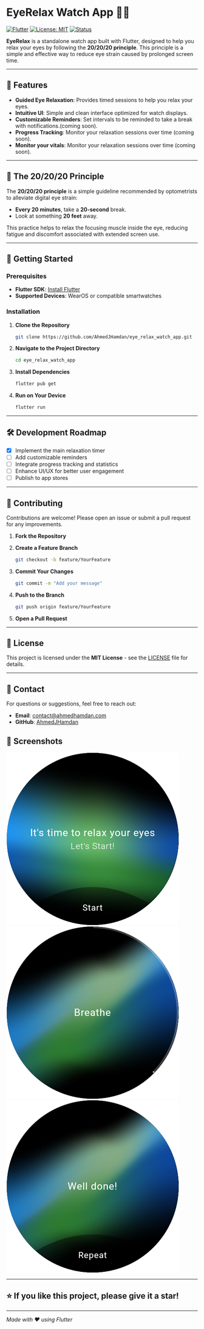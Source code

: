 # EyeRelax Watch App 📱👀

[![Flutter](https://img.shields.io/badge/Flutter-3.0-blue.svg)](https://flutter.dev/)
[![License: MIT](https://img.shields.io/badge/License-MIT-yellow.svg)](https://opensource.org/licenses/MIT)
[![Status](https://img.shields.io/badge/Status-Work%20in%20Progress-orange.svg)](#)

**EyeRelax** is a standalone watch app built with Flutter, designed to help you relax your eyes by following the **20/20/20 principle**. This principle is a simple and effective way to reduce eye strain caused by prolonged screen time.

---

## 🌟 Features

- **Guided Eye Relaxation**: Provides timed sessions to help you relax your eyes.
- **Intuitive UI**: Simple and clean interface optimized for watch displays.
- **Customizable Reminders**: Set intervals to be reminded to take a break with notifications.(coming soon).
- **Progress Tracking**: Monitor your relaxation sessions over time (coming soon).
- **Monitor your vitals**: Monitor your relaxation sessions over time (coming soon).


---

## 📖 The 20/20/20 Principle

The **20/20/20 principle** is a simple guideline recommended by optometrists to alleviate digital eye strain:

- **Every 20 minutes**, take a **20-second** break.
- Look at something **20 feet** away.

This practice helps to relax the focusing muscle inside the eye, reducing fatigue and discomfort associated with extended screen use.

---

## 🚀 Getting Started

### Prerequisites

- **Flutter SDK**: [Install Flutter](https://flutter.dev/docs/get-started/install)
- **Supported Devices**: WearOS or compatible smartwatches

### Installation

1. **Clone the Repository**

   ```bash
   git clone https://github.com/AhmedJHamdan/eye_relax_watch_app.git
   ```

2. **Navigate to the Project Directory**

   ```bash
   cd eye_relax_watch_app
   ```

3. **Install Dependencies**

   ```bash
   flutter pub get
   ```

4. **Run on Your Device**

   ```bash
   flutter run
   ```

---

## 🛠️ Development Roadmap

- [x] Implement the main relaxation timer
- [ ] Add customizable reminders
- [ ] Integrate progress tracking and statistics
- [ ] Enhance UI/UX for better user engagement
- [ ] Publish to app stores

---

## 🤝 Contributing

Contributions are welcome! Please open an issue or submit a pull request for any improvements.

1. **Fork the Repository**
2. **Create a Feature Branch**

   ```bash
   git checkout -b feature/YourFeature
   ```

3. **Commit Your Changes**

   ```bash
   git commit -m "Add your message"
   ```

4. **Push to the Branch**

   ```bash
   git push origin feature/YourFeature
   ```

5. **Open a Pull Request**

---

## 📄 License

This project is licensed under the **MIT License** - see the [LICENSE](LICENSE) file for details.

---

## 📧 Contact

For questions or suggestions, feel free to reach out:

- **Email**: [contact@ahmedhamdan.com](mailto:contact@ahmedhamdan.com)
- **GitHub**: [AhmedJHamdan](https://github.com/AhmedJHamdan)



## 📸 Screenshots
![Main screen](assets/images/main_screen.png)
![Relax screen](assets/images/relax_screen.png)
![Repeat screen](assets/images/repeat_screen.png)



---

## ⭐ If you like this project, please give it a star!

---

*Made with ❤️ using Flutter*
